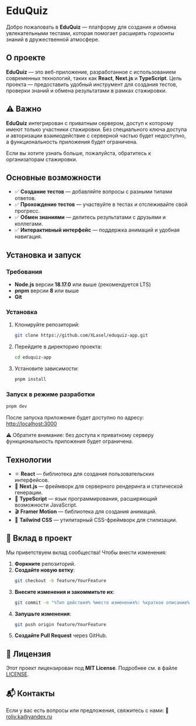 # EduQuiz

Добро пожаловать в **EduQuiz** — платформу для создания и обмена увлекательными тестами, которая помогает расширять горизонты знаний в дружественной атмосфере.

## О проекте

**EduQuiz** — это веб-приложение, разработанное с использованием современных технологий, таких как **React**, **Next.js** и **TypeScript**. Цель проекта — предоставить удобный инструмент для создания тестов, проверки знаний и обмена результатами в рамках стажировки.

## ⚠️ Важно

**EduQuiz** интегрирован с приватным сервером, доступ к которому имеют только участники стажировки. Без специального ключа доступа и авторизации взаимодействие с серверной частью будет недоступно, а функциональность приложения будет ограничена.

Если вы хотите узнать больше, пожалуйста, обратитесь к организаторам стажировки.

## Основные возможности

- ✅ **Создание тестов** — добавляйте вопросы с разными типами ответов.
- ✅ **Прохождение тестов** — участвуйте в тестах и отслеживайте свой прогресс.
- ✅ **Обмен знаниями** — делитесь результатами с друзьями и коллегами.
- ✅ **Интерактивный интерфейс** — поддержка анимаций и удобная навигация.

## Установка и запуск

### Требования

- **Node.js** версии **18.17.0** или выше (рекомендуется LTS)
- **pnpm** версии **8** или выше
- **Git**

### Установка

1. Клонируйте репозиторий:

   ```bash
   git clone https://github.com/XLasel/eduquiz-app.git
   ```

2. Перейдите в директорию проекта:

   ```bash
   cd eduquiz-app
   ```

3. Установите зависимости:

   ```bash
   pnpm install
   ```

### Запуск в режиме разработки

```bash
pnpm dev
```

После запуска приложение будет доступно по адресу: [http://localhost:3000](http://localhost:3000)

⚠️ Обратите внимание: без доступа к приватному серверу функциональность приложения будет ограничена.

## Технологии

- ⚛ **React** — библиотека для создания пользовательских интерфейсов.
- 🚀 **Next.js** — фреймворк для серверного рендеринга и статической генерации.
- 🔷 **TypeScript** — язык программирования, расширяющий возможности JavaScript.
- 🎬 **Framer Motion** — библиотека для создания анимаций.
- 🎨 **Tailwind CSS** — утилитарный CSS-фреймворк для стилизации.

## 🤝 Вклад в проект

Мы приветствуем вклад сообщества! Чтобы внести изменения:

1. **Форкните** репозиторий.
2. **Создайте новую ветку**:
   ```bash
   git checkout -b feature/YourFeature
   ```
3. **Внесите изменения и закоммитьте их**:
   ```bash
   git commit -m "%Тип действия% %место изменения%: %краткое описание%"
   ```
4. **Запушьте изменения**:
   ```bash
   git push origin feature/YourFeature
   ```
5. **Создайте Pull Request** через GitHub.

## 📄 Лицензия

Этот проект лицензирован под **MIT License**. Подробнее см. в файле [LICENSE](LICENSE).

## 📬 Контакты

Если у вас есть вопросы или предложения, свяжитесь с нами:
📧 [roliv.ka@yandex.ru](mailto:roliv.ka@yandex.ru)
